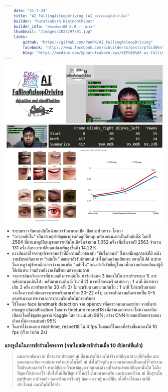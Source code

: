 ```yaml
---
    date: "31-7-24"
    title: "AI FallingAsleepDriving (AI ตรวจสอบผู้ขับขี่หลับใน)"
    builder: "Puratsakorn Kietnonthapat"
    builder_info: "มัธยมศึกษาปีที่ 5.0 -- สงขลา"
    thumbnail: "/images/2023/97/01.jpg"
    links:
        github: "https://github.com/PunPK/AI_FallingAsleepDriving"
        facebook: "https://www.facebook.com/aibuildersx/posts/pfbid0knY9dijx5PoXhL3SFY5YLhHeexAQMCjsvqnBHtvkjYPg6AFhrPJSy6JXSvdtFpJsl"
        blog: "https://medium.com/@phurutsakorn.kps/%EF%B8%8F-ai-fallingasleepdriving-993ce04ccfcc"
---
```


![image](/images/2023/97/01.jpg)

- ระบบตรวจจับคนหลับในด้วยการจับภาพตาเปิด-ปิดและปากหาว-ไม่หาว
- “ภาวะหลับใน” เป็นสาเหตุสำคัญของการเกิดอุบัติเหตุบนท้องถนนมากเป็นอับดับที่3 โดยปี 2564 ที่ผ่านมาอุบัติเหตุจากการหลับในเกิดขึ้นจำนวน 1,052 ครั้ง เพิ่มขึ้นจากปี 2563 จำนวน 131 ครั้ง อัตราการเปลี่ยนแปลงเพิ่มสูงขึ้นถึง 14.22%
- แรงบันดาลใจจากธุรกิจครอบครัวที่มีความเกี่ยวข้องกับ “ขับขี่รถยนต์” ซึ่งเคยมีเหตุการณ์ที่มี พนังงานขับรถเกิดอาการ “หลับใน” ขณะกำลังขับขี่รถยนต์ ทำให้เกิดความเสียหาย อยากใช้ AI มาช่วยในการดูว่าผู้ขับรถมีอาการง่วงนอนหรือ “หลับใน” ขณะกำลังขับขี่อยู่ไหม เพื่อความปลอดภัยแก่ผู้ที่ใช้เส้นทาง รวมถึงพนังงานขับขี่รถยนต์ของผมด้วย
- จากการค้นคว้าอาการที่บ่งบอกถึงการหลับใน นำข้อสังเกต 3 ข้อมาใช้ในการสร้างระบบ 1) การหลับตานานเกินไป : หลับตานานเกิน 5 วินาที 2) หาวหรือกระพริบตาบ่อยๆ : 1 นาที มีการหาวเกิน 3 ครั้ง กะพริบตาเกิน 30 ครั้ง 3) ไม่กะพริบตาเลยนานเกินไป : 1 นาที ไม่กะพริบตาเลย จากในภาวะปกติคนเราจะกระพริบตานาทีละ 20–22 ครั้ง; แบ่งระดับความอันตรายเป็น 0-5 ตามจำนวนการหาวและการกระพริบหรือไม่กระพริบตา
- ใช้โมเดล face landmark detection จาก opencv เพื่อตรวจพบตาและปาก จากนั้นทำ image classification โดยการ finetune resnet18 เพื่อจำแนกว่าหาว-ไม่หาวและปิด-เปิดตาโดยใช้ชุดข้อมูลจาก Kaggle ได้ความแม่นยำ 99%; สร้าง CNN ด้วยสถาปัตยกรรมของตัวเองได้ความแม่นยำ 95%
- ในการใช้งานแบบ real-time, resnet18 ได้ 4 fps ในขณะที่โมเดลที่สร้างขึ้นมาเองได้ 10 fps (เร็วกว่าเกิน 2x)

### แรงจูงในในการเข้าร่วมโครงการ (จากใบสมัครเข้าร่วมเมื่อ 10 สัปดาห์ที่แล้ว)

> ผมอยากพัฒนา ai ที่สามารถประยุกต์ ai ที่สามารถใช้งานได้จริง แก้ปัญหาต่างๆที่เกิดขึ้น และตอบสนองกับความต้องการด้านเทคโนโลยี ai ทั้งในปัจจุบัน และอนาคตผมเป็นคนตั้งใจทำงานให้ประสบผลสำเร็จ หากมีปัญหาก็จะหาข้อมูลจากแหล่งต่างๆที่จะสามารถแก้ปัญหานั้นได้ ไม่ถิ้งปัญหาให้ค้างคาไว้ เพื่อไม่ให้เป็นปัญหาที่ใหญ่ขึ้นในอนาคตครับ และผมเคยเรียน ai พื้นฐานใน python มาบ้างแล้ว และพร้อมจะเรียนรู้ พัฒนาความรู้ และฝีมือ เพื่อที่จะได้ผลงานที่มีประโยชน์ และเป็นไปได้จริง
    